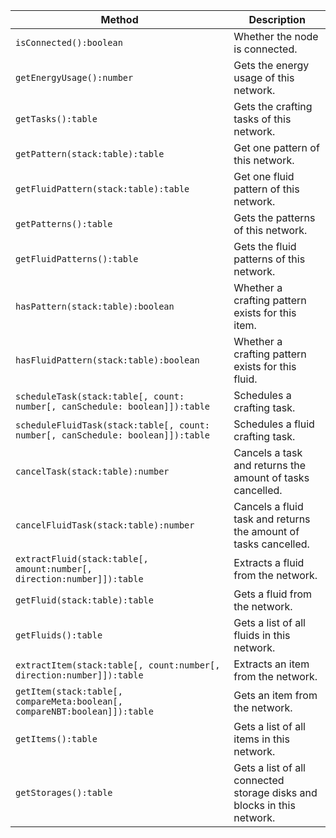 |Method|Description|
|--|--|
|`isConnected():boolean`|Whether the node is connected.|
|`getEnergyUsage():number`|Gets the energy usage of this network.|
|`getTasks():table`|Gets the crafting tasks of this network.|
|`getPattern(stack:table):table`|Get one pattern of this network.|
|`getFluidPattern(stack:table):table`|Get one fluid pattern of this network.|
|`getPatterns():table`|Gets the patterns of this network.|
|`getFluidPatterns():table`|Gets the fluid patterns of this network.|
|`hasPattern(stack:table):boolean`|Whether a crafting pattern exists for this item.|
|`hasFluidPattern(stack:table):boolean`|Whether a crafting pattern exists for this fluid.|
|`scheduleTask(stack:table[, count: number[, canSchedule: boolean]]):table`|Schedules a crafting task.|
|`scheduleFluidTask(stack:table[, count: number[, canSchedule: boolean]]):table`|Schedules a fluid crafting task.|
|`cancelTask(stack:table):number`|Cancels a task and returns the amount of tasks cancelled.|
|`cancelFluidTask(stack:table):number`|Cancels a fluid task and returns the amount of tasks cancelled.|
|`extractFluid(stack:table[, amount:number[, direction:number]]):table`|Extracts a fluid from the network.|
|`getFluid(stack:table):table`|Gets a fluid from the network.|
|`getFluids():table`|Gets a list of all fluids in this network.|
|`extractItem(stack:table[, count:number[, direction:number]]):table`|Extracts an item from the network.|
|`getItem(stack:table[, compareMeta:boolean[, compareNBT:boolean]]):table`|Gets an item from the network.|
|`getItems():table`|Gets a list of all items in this network.|
|`getStorages():table`|Gets a list of all connected storage disks and blocks in this network.|